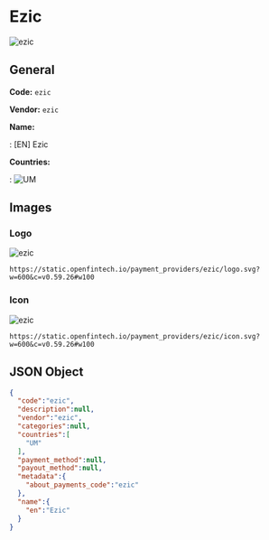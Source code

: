 
# Ezic 
![ezic](https://static.openfintech.io/payment_providers/ezic/logo.svg?w=600&c=v0.59.26#w100)  

## General 
 
**Code:** `ezic` 
 
**Vendor:** `ezic` 
 
**Name:**  
 
:	[EN] Ezic  
 
**Countries:**  
 
:	![UM](https://cdnjs.cloudflare.com/ajax/libs/flag-icon-css/3.3.0/flags/4x3/um.svg#w24)  

## Images 

### Logo 
 
![ezic](https://static.openfintech.io/payment_providers/ezic/logo.svg?w=600&c=v0.59.26#w100)  

```
https://static.openfintech.io/payment_providers/ezic/logo.svg?w=600&c=v0.59.26#w100
```  

### Icon 
 
![ezic](https://static.openfintech.io/payment_providers/ezic/icon.svg?w=600&c=v0.59.26#w100)  

```
https://static.openfintech.io/payment_providers/ezic/icon.svg?w=600&c=v0.59.26#w100
```  

## JSON Object 

```json
{
  "code":"ezic",
  "description":null,
  "vendor":"ezic",
  "categories":null,
  "countries":[
    "UM"
  ],
  "payment_method":null,
  "payout_method":null,
  "metadata":{
    "about_payments_code":"ezic"
  },
  "name":{
    "en":"Ezic"
  }
}
```  
